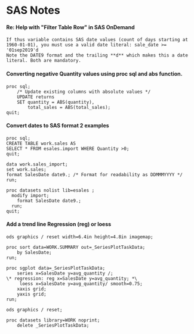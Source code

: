 # SAS Notes
#### Re: Help with "Filter Table Row" in SAS OnDemand
```
If thus variable contains SAS date values (count of days starting at 1960-01-01), you must use a valid date literal: sale_date >= '01sep2019'd
Note the DATE9 format and the trailing **d** which makes this a date literal. Both are mandatory.

```
#### Converting negative Quantity values using proc sql and abs function.
```
proc sql;
    /* Update existing columns with absolute values */
    UPDATE returns
    SET quantity = ABS(quantity),
        total_sales = ABS(total_sales);
quit;
```
#### Convert dates to SAS format 2 examples
```
proc sql;
CREATE TABLE work.sales AS
SELECT * FROM esales.import WHERE Quantity >0;
quit;

data work.sales_import;
set work.sales;
format SalesDate date9.; /* Format for readability as DDMMMYYYY */
run;

proc datasets nolist lib=esales ;
  modify import;
    format SalesDate date9.;
  run;
quit;
```
#### Add a trend line Regression (reg) or loess

```
ods graphics / reset width=6.4in height=4.8in imagemap;

proc sort data=WORK.SUMMARY out=_SeriesPlotTaskData;
	by SalesDate;
run;

proc sgplot data=_SeriesPlotTaskData;
	series x=SalesDate y=avg_quantity /;
\* regression: reg x=SalesDate y=avg_quantity; *\
	 loess x=SalesDate y=avg_quantity/ smooth=0.75; 
	xaxis grid;
	yaxis grid;
run;

ods graphics / reset;

proc datasets library=WORK noprint;
	delete _SeriesPlotTaskData;
```
